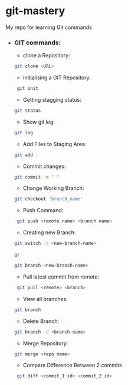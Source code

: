 # git-mastery
My repo for learning Git commands

- ### GIT commands:

  - clone a Repository:
   ```bash
  git clone <URL>
  ``` 
  - Initialising a GIT Repository:
   ```bash
    git init
    ``` 

  - Getting stagging status:
  ```bash
  git status
  ```
  - Show git log:
  ```bash
  git log
  ```
    - Add Files to Staging Area:
   ```bash
   git add .
   ``` 
  - Commit changes:
   ```bash
   git commit -m " "
   ```
   - Change Working Branch:
   ```bash
   git checkout 'branch_name'
   ```
    - Push Command:
   ```bash
    git push <remote name> <branch name>
    ```
    - Creating new Branch:
    ```bash
    git switch -c <new-branch-name>
    ``` 
    or 
    ```bash 
    git branch <new-branch-name>
    ```
    - Pull latest commit from remote:
   ```bash	
    git pull <remote> <branch>
    ```
    - View all branches:
    ```bash
    git branch
    ```
    - Delete Branch:
    ```bash
    git branch -d <branch-name>
    ```
    - Merge Repository: 
    ```bash
    git merge <repo name>
    ```
    - Compare Difference Between 2 commits
   ```bash
    git diff <commit_1 id> <commit_2 id> 
    ```
